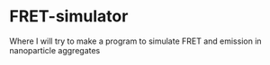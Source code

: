 # FRET-simulator
Where I will try to make a program to simulate FRET and emission in nanoparticle aggregates
